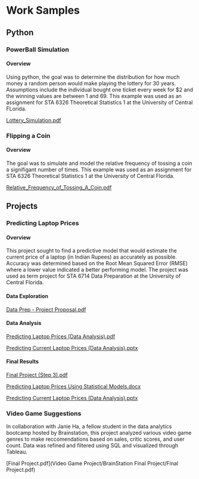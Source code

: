 # Work Samples

## Python
### PowerBall Simulation
#### Overview
Using python, the goal was to determine the distribution for how much money a random person would make playing the lottery for 30 years. Assumptions include the individual bought one ticket every week for $2 and the winning values are between 1 and 69. This example was used as an assignment for STA 6326 Theoretical Statistics 1 at the University of Central FLorida.

[Lottery_Simulation.pdf](https://github.com/user-attachments/files/16009181/Lottery_Simulation.pdf)
### Flipping a Coin
#### Overview
The goal was to simulate and model the relative frequency of tossing a coin a signifigant number of times. This example was used as an assignment for STA 6326 Theoretical Statistics 1 at the University of Central Florida.

[Relative_Frequency_of_Tossing_A_Coin.pdf](https://github.com/user-attachments/files/16009173/Relative_Frequency_of_Tossing_A_Coin.pdf)

## Projects
### Predicting Laptop Prices
#### Overview
This project sought to find a predictive model that would estimate the current price of a laptop (in Indian Rupees) as accurately as possible. Accuracy was determined based on the Root Mean Squared Error (RMSE) where a lower value indicated a better performing model. The project was used as term project for STA 6714 Data Preparation at the University of Central Florida.

#### Data Exploration
[Data Prep - Project Proposal.pdf](https://github.com/user-attachments/files/16009343/Data.Prep.-.Project.Proposal.pdf)

#### Data Analysis

[Predicting Laptop Prices (Data Analysis).pdf](https://github.com/user-attachments/files/16023917/Predicting.Laptop.Prices.Data.Analysis.pdf)


[Predicting Current Laptop Prices (Data Analysis).pptx](https://github.com/user-attachments/files/16009350/Predicting.Current.Laptop.Prices.Data.Analysis.pptx)
#### Final Results
[Final Project (Step 3).pdf](https://github.com/user-attachments/files/16023937/Final.Project.Step.3.pdf)

[Predicting Laptop Prices Using Statistical Models.docx](https://github.com/user-attachments/files/16023940/Predicting.Laptop.Prices.Using.Statistical.Models.docx)

[Predicting Current Laptop Prices (Data Analysis).pptx](https://github.com/user-attachments/files/16023939/Predicting.Current.Laptop.Prices.Data.Analysis.pptx)

### Video Game Suggestions
In collaboration with Janie Ha, a fellow student in the data analytics bootcamp hosted by Brainstation, this project analyzed various video game genres to make reccomendations based on sales, critic scores, and user count. Data was refined and filtered using SQL and visualized through Tableau. 

[Final Project.pdf](Video Game Project/BrainStation Final Project/Final Project.pdf)



